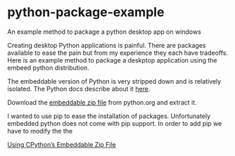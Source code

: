 # python-package-example
An example method to package a python desktop app on windows


Creating desktop Python applications is painful. There are packages available to ease the pain but from my experience they each have tradeoffs. Here is an example method to package a deskptop application using the embeed python distribution. 

The embeddable version of Python is very stripped down and is relatively isolated. The Python docs describe about it [here](https://docs.python.org/3/using/windows.html#embedded-distribution).

Download the [embeddable zip file](https://www.python.org/downloads/windows/) from python.org and extract it. 

I wanted to use pip to ease the installation of packages. Unfortunately embedded python does not come with pip support. In order to add pip we have to modify the the 







[Using CPython’s Embeddable Zip File](https://blogs.msdn.microsoft.com/pythonengineering/2016/04/26/cpython-embeddable-zip-file/)
